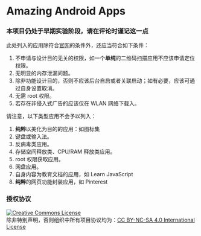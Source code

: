 # Amazing Android Apps

### 本项目仍处于早期实验阶段，请在评论时谨记这一点

此处列入的应用除符合[官网](http://amazingapps.org/#two)的条件外，还应当符合如下条件：

1. 不申请与设计目的无关的权限，如一个**单纯**的二维码扫描应用不应该申请定位权限。
1. 无明显的内存泄漏问题。
1. 除非功能设计目的，否则不应该后台自启或者关联启动；如有必要，应该可通过自身设置取消。
1. 无需 root 权限。
1. 若存在非侵入式广告的应该仅在 WLAN 网络下载入。

请注意，以下类型应用不会予以列入：

1. **纯粹**以美化为目的的应用：如图标集
1. 键盘或输入法。
1. 反病毒类应用。
1. 存储空间释放类、CPU/RAM 释放类应用。
1. root 权限获取应用。
1. 网盘应用。
1. 自身内容为教育文档的应用，如 Learn JavaScript
1. **纯粹**的网页功能封装应用，如 Pinterest

### 授权协议

<a rel="license" href="http://creativecommons.org/licenses/by-nc-sa/4.0/"><img alt="Creative Commons License" style="border-width:0" src="https://i.creativecommons.org/l/by-nc-sa/4.0/88x31.png" /></a><br /> 除非特别声明，否则组织中所有项目协议均为：<a rel="license" href="http://creativecommons.org/licenses/by-nc-sa/4.0/">CC BY-NC-SA 4.0 International License</a>
